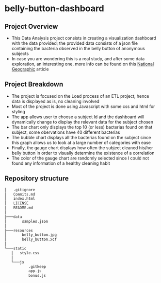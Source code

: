 # belly-button-dashboard

## Project Overview ##
 - This Data Analysis project consists in creating a visualization dashboard with the data provided; the provided data consists of a json file containing the bacteria observed in the belly button of anonymous subjects
 - In case you are wondering this is a real study, and after some data exploration, an interesting one, more info can be found on this [National Geographic](https://www.nationalgeographic.com/science/article/121114-belly-button-bacteria-science-health-dunn#:~:text=Belly%20buttons%2C%20it%20turns%20out,started%20about%20two%20years%20ago.&text=From%2060%20belly%20buttons%2C%20the,although%20most%20had%20around%2067.) article

 ## Project Breakdown ##
 - The project is focused on the Load process of an ETL project, hence data is displayed as is, no cleaning involved
 - Most of the project is done using Javascript with some css and html for styling
 - The app allows user to choose a subject Id and the dashboard will dynamically change to display the relevant data for the subject chosen
 - The bar chart only displays the top 10 (or less) bacterias found on that subject, some obervations have 40 different bacterias
 - The bubble chart displays all the bacterias found on the subject since this graph allows us to look at a large number of categories with ease
 - Finally, the gauge chart displays how often the subject cleaned his/her belly button in order to visually determine the existence of a correlation
 - The color of the gauge chart are randomly selected since I could not found any information of a healthy cleaning habit

 ## Repository structure
 ````bash
│   .gitignore
│   Commits.md
│   index.html
│   LICENSE
│   README.md
│
├───data
│       samples.json
│
├───resources
│       belly_button.jpg
│       belly_button.xcf
│
└───static
    │   style.css
    │
    └───js
            .gitkeep
            app.js
            bonus.js
 ````